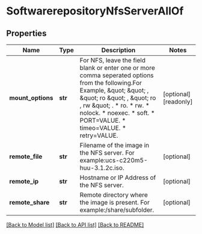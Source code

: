 # SoftwarerepositoryNfsServerAllOf

## Properties
Name | Type | Description | Notes
------------ | ------------- | ------------- | -------------
**mount_options** | **str** | For NFS, leave the field blank or enter one or more comma seperated options from the following.For Example, \&quot; \&quot; , \&quot; ro \&quot; , \&quot; ro , rw \&quot; . * ro. * rw. * nolock. * noexec. * soft. * PORT&#x3D;VALUE. * timeo&#x3D;VALUE. * retry&#x3D;VALUE.    | [optional] [readonly] 
**remote_file** | **str** | Filename of the image in the NFS server. For example:ucs-c220m5-huu-3.1.2c.iso.   | [optional] 
**remote_ip** | **str** | Hostname or IP Address of the NFS server.   | [optional] 
**remote_share** | **str** | Remote directory where the image is present. For example:/share/subfolder.    | [optional] 

[[Back to Model list]](../README.md#documentation-for-models) [[Back to API list]](../README.md#documentation-for-api-endpoints) [[Back to README]](../README.md)


